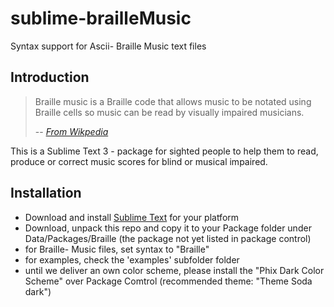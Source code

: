 # sublime-brailleMusic
Syntax support for Ascii- Braille Music text files

## Introduction
> Braille music is a Braille code that allows music to be notated using Braille cells so music can be read by visually impaired musicians. 
> 
> -- <cite>[From Wikpedia](https://en.wikipedia.org/wiki/Braille_music)</cite>

This is a Sublime Text 3 - package for sighted people to help them to read, produce or correct music scores for blind
or musical impaired.

## Installation
- Download and install [Sublime Text](https://www.sublimetext.com/3) for your platform
- Download, unpack this repo and copy it to your Package folder under Data/Packages/Braille
(the package not yet listed in package control)
- for Braille- Music files, set syntax to "Braille"
- for examples, check the 'examples' subfolder folder
- until we deliver an own color scheme, please install the "Phix Dark Color Scheme" over Package Comtrol (recommended theme: "Theme Soda dark")
